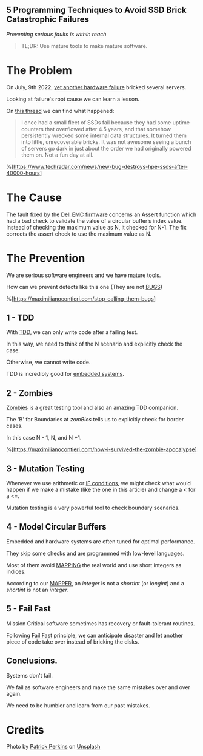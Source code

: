 ## 5 Programming Techniques to Avoid SSD Brick Catastrophic Failures 

 *Preventing serious faults is within reach*

> TL;DR: Use mature tools to make mature software.

# The Problem

On July, 9th 2022, [yet another hardware failure](https://twitter.com/girlhacker/status/1545646297348050946) bricked several servers.

Looking at failure's root cause we can learn a lesson.

On [this thread](https://news.ycombinator.com/item?id=32028511) we can find what happened:

> I once had a small fleet of SSDs fail because they had some uptime counters that overflowed after 4.5 years, and that somehow persistently wrecked some internal data structures. It turned them into little, unrecoverable bricks.
> It was not awesome seeing a bunch of servers go dark in just about the order we had originally powered them on. Not a fun day at all.

%[https://www.techradar.com/news/new-bug-destroys-hpe-ssds-after-40000-hours]

# The Cause

The fault fixed by the [Dell EMC firmware](https://www.dell.com/support/home/es-ar/drivers/driversdetails?driverid=8h6hj&oscode=w12r2) concerns an Assert function which had a bad check to validate the value of a circular buffer’s index value. Instead of checking the maximum value as N, it checked for N-1. The fix corrects the assert check to use the maximum value as N.

# The Prevention

We are serious software engineers and we have mature tools.

How can we prevent defects like this one
(They are not [BUGS](https://maximilianocontieri.com/stop-calling-them-bugs))

%[https://maximilianocontieri.com/stop-calling-them-bugs]

## 1 - TDD

With [TDD](https://maximilianocontieri.com/tdd-conference-2021-all-talks), we can only write code after a failing test.

In this way, we need to think of the N scenario and explicitly check the case.

Otherwise, we cannot write code.

TDD is incredibly good for [embedded systems](https://www.amazon.com/-/es/James-W-Grenning/dp/193435662X).

## 2 - Zombies

[Zombies](https://maximilianocontieri.com/how-i-survived-the-zombie-apocalypse) is a great testing tool and also an amazing TDD companion.

The 'B' for Boundaries at *zomBies* tells us to explicitly check for border cases.

In this case N - 1, N, and N +1.

%[https://maximilianocontieri.com/how-i-survived-the-zombie-apocalypse]

## 3 - Mutation Testing

Whenever we use arithmetic or [IF conditions](https://maximilianocontieri.com/how-to-get-rid-of-annoying-ifs-forever), we might check what would happen if we make a mistake (like the one in this article) and change a < for a <=.
 
Mutation testing is a very powerful tool to check boundary scenarios.

## 4 - Model Circular Buffers

Embedded and hardware systems are often tuned for optimal performance.

They skip some checks and are programmed with low-level languages.

Most of them avoid [MAPPING]((https://maximilianocontieri.com/the-one-and-only-software-design-principle)) the real world and use short integers as indices.

According to our [MAPPER](https://maximilianocontieri.com/what-is-wrong-with-software), an *integer* is not a *shortint* (or *longint*) and a *shortint* is not an *integer*.

## 5 - Fail Fast

Mission Critical software sometimes has recovery or fault-tolerant routines.

Following [Fail Fast](https://maximilianocontieri.com/fail-fast) principle, we can anticipate disaster and let another piece of code take over instead of bricking the disks.

## Conclusions.

Systems don't fail.

We fail as software engineers and make the same mistakes over and over again.

We need to be humbler and learn from our past mistakes.

# Credits

Photo by <a href="https://unsplash.com/@patrickperkins">Patrick Perkins</a> on <a href="https://unsplash.com/s/photos/disaste">Unsplash</a>
  

